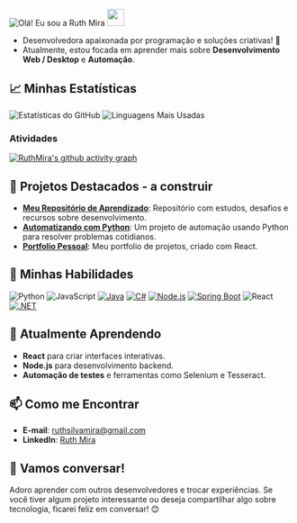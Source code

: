 ![Olá! Eu sou a Ruth Mira](https://readme-typing-svg.herokuapp.com/?color=800080&size=30&center=true&vCenter=true&width=500&lines=Olá!+Eu+sou+a+Ruth+Mira)
<img src="https://media.giphy.com/media/hvRJCLFzcasrR4ia7z/giphy.gif" width="30px">

- Desenvolvedora apaixonada por programação e soluções criativas! 🚀  
- Atualmente, estou focada em aprender mais sobre **Desenvolvimento Web / Desktop** e **Automação**.


## 📈 Minhas Estatísticas

![Estatísticas do GitHub](https://github-readme-stats.vercel.app/api?username=RuthMira&show_icons=true&theme=radical)  ![Linguagens Mais Usadas](https://github-readme-stats.vercel.app/api/top-langs/?username=RuthMira&layout=compact&theme=radical)

### Atividades

[![RuthMira's github activity graph](https://github-readme-activity-graph.vercel.app/graph?username=RuthMira&theme=tokyo-night)](https://github.com/RuthMira)


## 🌟 Projetos Destacados - a construir

- [**Meu Repositório de Aprendizado**](https://github.com/RuthMira/learning-repository): Repositório com estudos, desafios e recursos sobre desenvolvimento.
- [**Automatizando com Python**](https://github.com/RuthMira/Projeto-RUDA): Um projeto de automação usando Python para resolver problemas cotidianos.
- [**Portfolio Pessoal**](https://github.com/RuthMira/meu-portifolio): Meu portfolio de projetos, criado com React.



## 🚀 Minhas Habilidades

![Python](https://img.shields.io/badge/Python-blue?style=flat&logo=python)
![JavaScript](https://img.shields.io/badge/JavaScript-yellow?style=flat&logo=javascript)
[![Java](https://img.shields.io/badge/Java-red?style=flat&logo=openjdk)](https://www.java.com/)
[![C#](https://img.shields.io/badge/C%23-purple?style=flat&logo=csharp)](https://learn.microsoft.com/en-us/dotnet/csharp/)
[![Node.js](https://img.shields.io/badge/Node.js-green?style=flat&logo=node.js)](https://nodejs.org/)
[![Spring Boot](https://img.shields.io/badge/Spring%20Boot-brightgreen?style=flat&logo=springboot)](https://spring.io/projects/spring-boot)
![React](https://img.shields.io/badge/React-blue?style=flat&logo=react)
[![.NET](https://img.shields.io/badge/.NET-blueviolet?style=flat&logo=dotnet)](https://dotnet.microsoft.com/)


## 🎯 Atualmente Aprendendo

- **React** para criar interfaces interativas.
- **Node.js** para desenvolvimento backend.
- **Automação de testes** e ferramentas como Selenium e Tesseract.



## 📫 Como me Encontrar

- **E-mail**: ruthsilvamira@gmail.com
- **LinkedIn**: [Ruth Mira](https://www.linkedin.com/in/ruthmira)



## 💬 Vamos conversar!

Adoro aprender com outros desenvolvedores e trocar experiências. Se você tiver algum projeto interessante ou deseja compartilhar algo sobre tecnologia, ficarei feliz em conversar! 😊
